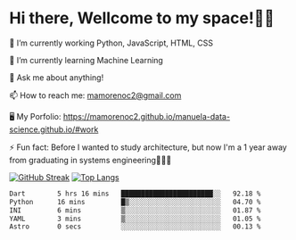 # Hi there, Wellcome to my space!✌🏾

🔭 I’m currently working Python, JavaScript, HTML, CSS

🌱 I’m currently learning Machine Learning

💬 Ask me about anything!

📫 How to reach me: mamorenoc2@gmail.com

🖥️ My Porfolio: https://mamorenoc2.github.io/manuela-data-science.github.io/#work

⚡ Fun fact: Before I wanted to study architecture, but now I'm a 1 year away from graduating in systems engineering🤣🤣🤣

[![GitHub Streak](https://streak-stats.demolab.com/?user=mamorenoc2&theme=tokyonight_duo)](https://git.io/streak-stats)                 [![Top Langs](https://github-readme-stats.vercel.app/api/top-langs/?username=mamorenoc2&layout=compact&theme=tokyonight)](https://github.com/anuraghazra/github-readme-stats)

<!--START_SECTION:waka-->

```txt
Dart        5 hrs 16 mins   ███████████████████████░░   92.18 %
Python      16 mins         █▒░░░░░░░░░░░░░░░░░░░░░░░   04.70 %
INI         6 mins          ▒░░░░░░░░░░░░░░░░░░░░░░░░   01.87 %
YAML        3 mins          ▒░░░░░░░░░░░░░░░░░░░░░░░░   01.05 %
Astro       0 secs          ░░░░░░░░░░░░░░░░░░░░░░░░░   00.13 %
```

<!--END_SECTION:waka-->
